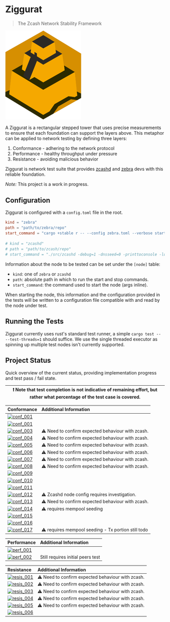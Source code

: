 # Ziggurat
> The Zcash Network Stability Framework

<img src="./logo.png" alt="Ziggurat Logo" width="240" />

A Ziggurat is a rectangular stepped tower that uses precise measurements to ensure
that each foundation can support the layers above. This metaphor can be applied to
network testing by defining three layers:

1. Conformance - adhering to the network protocol
2. Performance - healthy throughput under pressure
3. Resistance - avoiding malicious behavior

Ziggurat is network test suite that provides [zcashd](https://github.com/zcash/zcash)
and [zebra](https://github.com/ZcashFoundation/zebra) devs with this reliable foundation.

*Note:* This project is a work in progress.

## Configuration

Ziggurat is configured with a `config.toml` file in the root.

```toml
kind = "zebra"
path = "path/to/zebra/repo"
start_command = "cargo +stable r -- --config zebra.toml --verbose start"

# kind = "zcashd"
# path = "path/to/zcash/repo"
# start_command = "./src/zcashd -debug=1 -dnsseed=0 -printtoconsole -logips=1 -listenonion=0 -dns=0 -conf=/path/to/zcash/repo/zcash.conf"
```

Information about the node to be tested can be set under the `[node]` table:

- `kind`: one of `zebra` or `zcashd`
- `path`: absolute path in which to run the start and stop commands.
- `start_command`: the command used to start the node (args inline).

When starting the node, this information and the configuration provided in the tests will be written to a configuration file compatible with and read by the node under test.

## Running the Tests

Ziggurat currently uses rust's standard test runner, a simple `cargo test -- --test-threads=1` should suffice. We use the single threaded executor as spinning up multiple test nodes isn't currently supported.

## Project Status

Quick overview of the current status, providing implementation progress and test pass / fail state.

|:exclamation: Note that test completion is **not** indicative of remaining effort, but rather what percentage of the test case is covered.|
|---|

| Conformance | Additional Information |
| :---------- | :--------------------- |
| [![conf_001](https://img.shields.io/badge/001-██████████-green)   ](SPEC.md#ZG-CONFORMANCE-001)|
| [![conf_001](https://img.shields.io/badge/002-██████████-green)   ](SPEC.md#ZG-CONFORMANCE-002)|
| [![conf_003](https://img.shields.io/badge/003-██████████-green)   ](SPEC.md#ZG-CONFORMANCE-003)| :warning: Need to confirm expected behaviour with zcash.
| [![conf_004](https://img.shields.io/badge/004-██████████-green)   ](SPEC.md#ZG-CONFORMANCE-004)| :warning: Need to confirm expected behaviour with zcash.
| [![conf_005](https://img.shields.io/badge/005-██████████-red)     ](SPEC.md#ZG-CONFORMANCE-005)| :warning: Need to confirm expected behaviour with zcash.
| [![conf_006](https://img.shields.io/badge/006-██████████-green)   ](SPEC.md#ZG-CONFORMANCE-006)| :warning: Need to confirm expected behaviour with zcash.
| [![conf_007](https://img.shields.io/badge/007-██████████-red)     ](SPEC.md#ZG-CONFORMANCE-007)| :warning: Need to confirm expected behaviour with zcash.
| [![conf_008](https://img.shields.io/badge/008-██████████-red)     ](SPEC.md#ZG-CONFORMANCE-008)| :warning: Need to confirm expected behaviour with zcash.
| [![conf_009](https://img.shields.io/badge/009-██████████-green)   ](SPEC.md#ZG-CONFORMANCE-009)|
| [![conf_010](https://img.shields.io/badge/010-██████████-red)     ](SPEC.md#ZG-CONFORMANCE-010)|
| [![conf_011](https://img.shields.io/badge/011-██████████-red)     ](SPEC.md#ZG-CONFORMANCE-011)|
| [![conf_012](https://img.shields.io/badge/012-██████████-red)     ](SPEC.md#ZG-CONFORMANCE-012)| :warning: Zcashd node config requires investigation.
| [![conf_013](https://img.shields.io/badge/013-██████████-red)     ](SPEC.md#ZG-CONFORMANCE-013)| :warning: Need to confirm expected behaviour with zcash.
| [![conf_014](https://img.shields.io/badge/014-░░░░░░░░░░-inactive)](SPEC.md#ZG-CONFORMANCE-014)| :warning: requires mempool seeding
| [![conf_015](https://img.shields.io/badge/015-██████████-red)     ](SPEC.md#ZG-CONFORMANCE-015)|
| [![conf_016](https://img.shields.io/badge/016-██████████-red)     ](SPEC.md#ZG-CONFORMANCE-016)|
| [![conf_017](https://img.shields.io/badge/017-█████░░░░░-red)     ](SPEC.md#ZG-CONFORMANCE-017)| :warning: requires mempool seeding - Tx portion still todo

| Performance | Additional Information |
| :---------- | :--------------------- |
| [![perf_001](https://img.shields.io/badge/001-██████████-red)     ](SPEC.md#ZG-PERFORMANCE-001)|
| [![perf_002](https://img.shields.io/badge/002-███████░░░-red)     ](SPEC.md#ZG-PERFORMANCE-002)| Still requires initial peers test

| Resistance | Additional Information |
| :--------- | :--------------------- |
| [![resis_001](https://img.shields.io/badge/001-██████████-red)](SPEC.md#ZG-RESISTANCE-001)| :warning: Need to confirm expected behaviour with zcash.
| [![resis_002](https://img.shields.io/badge/002-██████████-red)](SPEC.md#ZG-RESISTANCE-002)| :warning: Need to confirm expected behaviour with zcash.
| [![resis_003](https://img.shields.io/badge/003-██████████-red)](SPEC.md#ZG-RESISTANCE-003)| :warning: Need to confirm expected behaviour with zcash.
| [![resis_004](https://img.shields.io/badge/004-██████████-red)](SPEC.md#ZG-RESISTANCE-004)| :warning: Need to confirm expected behaviour with zcash.
| [![resis_005](https://img.shields.io/badge/005-██████████-red)](SPEC.md#ZG-RESISTANCE-005)| :warning: Need to confirm expected behaviour with zcash.
| [![resis_006](https://img.shields.io/badge/006-░░░░░░░░░░-inactive)](SPEC.md#ZG-RESISTANCE-006)|
